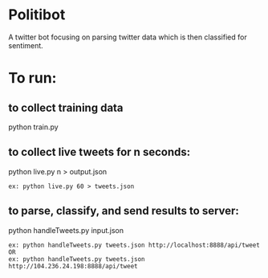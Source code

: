 # Politibot

A twitter bot focusing on parsing twitter data which is then classified for sentiment.

# To run:

## to collect training data
python train.py

## to collect live tweets for n seconds:
python live.py n > output.json
	
	ex: python live.py 60 > tweets.json

## to parse, classify, and send results to server:
python handleTweets.py input.json <server-name>
	
	ex: python handleTweets.py tweets.json http://localhost:8888/api/tweet
	OR
	ex: python handleTweets.py tweets.json http://104.236.24.198:8888/api/tweet
